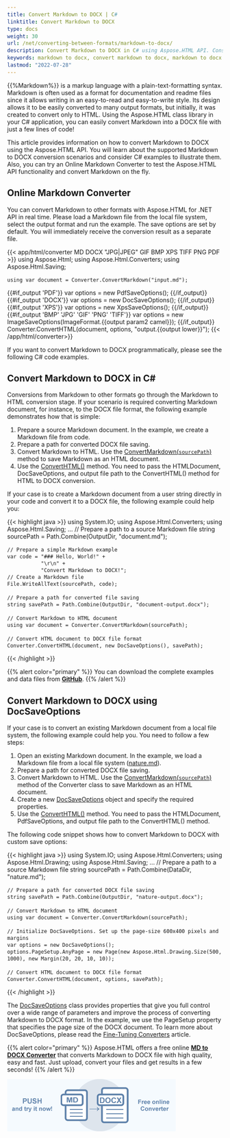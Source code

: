 ```yaml
---
title: Convert Markdown to DOCX | C#
linktitle: Convert Markdown to DOCX
type: docs
weight: 30
url: /net/converting-between-formats/markdown-to-docx/
description: Convert Markdown to DOCX in C# using Aspose.HTML API. Consider various Markdown to DOCX conversion scenarios in C# examples. Try online Markdown Converter.
keywords: markdown to docx, convert markdown to docx, markdown to docx conversion, markdown to docx converter, c# code, online converter
lastmod: "2022-07-28"
---
```


<link href="./../../style.css" rel="stylesheet" type="text/css" />

{{%Markdown%}} is a markup language with a plain-text-formatting syntax. Markdown is often used as a format for documentation and readme files since it allows writing in an easy-to-read and easy-to-write style. Its design allows it to be easily converted to many output formats, but initially, it was created to convert only to HTML. Using the Aspose.HTML class library in your C# application, you can easily convert Markdown into a DOCX file with just a few lines of code!

This article provides information on how to convert Markdown to DOCX using the Aspose.HTML API. You will learn about the supported Markdown to DOCX conversion scenarios and consider C# examples to illustrate them. Also, you can try an Online Markdown Converter to test the Aspose.HTML API functionality and convert Markdown on the fly.

## **Online Markdown Converter**

You can convert Markdown to other formats with Aspose.HTML for .NET API in real time. Please load a Markdown file from the local file system, select the output format and run the example.  The save options are set by default. You will immediately receive the conversion result as a separate file.

{{< app/html/converter MD DOCX "JPG|JPEG" GIF BMP XPS TIFF PNG PDF >}}
using Aspose.Html;
using Aspose.Html.Converters;
using Aspose.Html.Saving;

    using var document = Converter.ConvertMarkdown("input.md");
{{#if_output 'PDF'}}
    var options = new PdfSaveOptions();
{{/if_output}}
{{#if_output 'DOCX'}}
    var options = new DocSaveOptions();
{{/if_output}}
{{#if_output 'XPS'}}
    var options = new XpsSaveOptions();
{{/if_output}}
{{#if_output 'BMP' 'JPG' 'GIF' 'PNG' 'TIFF'}}
    var options = new ImageSaveOptions(ImageFormat.{{output param2 camel}});
{{/if_output}}
    Converter.ConvertHTML(document, options, "output.{{output lower}}");
{{< /app/html/converter>}}

If you want to convert Markdown to DOCX programmatically, please see the following C# code examples.

## **Convert Markdown to DOCX in C#**

Conversions from Markdown to other formats go through the Markdown to HTML conversion stage. If your scenario is required converting Markdown document, for instance, to the DOCX file format, the following example demonstrates how that is simple: 

1. Prepare a source Markdown document. In the example, we create a Markdown file from code. 
1. Prepare a path for converted DOCX file saving. 
1. Convert Markdown to HTML. Use the [ConvertMarkdown(`sourcePath`)](https://reference.aspose.com/html/net/aspose.html.converters/converter/convertmarkdown/) method to save Markdown as an HTML document. 
1. Use the [ConvertHTML()](https://reference.aspose.com/html/net/aspose.html.converters/converter/converthtml/) method. You need to pass the HTMLDocument, DocSaveOptions, and output file path to the ConvertHTML() method for HTML to DOCX conversion.

If your case is to create a Markdown document from a user string directly in your code and convert it to a DOCX file, the following example could help you: 

{{< highlight java >}}
using System.IO;
using Aspose.Html.Converters;
using Aspose.Html.Saving;
...
    // Prepare a path to a source Markdown file
    string sourcePath = Path.Combine(OutputDir, "document.md");

    // Prepare a simple Markdown example
    var code = "### Hello, World!" +
               "\r\n" +
               "Convert Markdown to DOCX!";
    // Create a Markdown file
    File.WriteAllText(sourcePath, code);
    
    // Prepare a path for converted file saving 
    string savePath = Path.Combine(OutputDir, "document-output.docx");
    
    // Convert Markdown to HTML document
    using var document = Converter.ConvertMarkdown(sourcePath);
    
    // Convert HTML document to DOCX file format
    Converter.ConvertHTML(document, new DocSaveOptions(), savePath);
{{< /highlight >}}

{{% alert color="primary" %}} 
You can download the complete examples and data files from [**GitHub**](https://github.com/aspose-html/Aspose.HTML-Documentation/tree/main/content/tests-net).
{{% /alert %}}

## **Convert Markdown to DOCX using DocSaveOptions**
If your case is to convert an existing Markdown document from a local file system, the following example could help you. You need to follow a few steps:

1. Open an existing Markdown document. In the example, we load a Markdown file from a local file system ([nature.md](https://github.com/aspose-html/Aspose.HTML-Documentation/blob/main/content/tests-net/tests-data/nature.md)). 
1. Prepare a path for converted DOCX file saving. 
1. Convert Markdown to HTML. Use the [ConvertMarkdown(`sourcePath`)](https://reference.aspose.com/html/net/aspose.html.converters/converter/convertmarkdown/) method of the Converter class to save Markdown as an HTML document. 
1. Create a new [DocSaveOptions](https://reference.aspose.com/html/net/aspose.html.saving/docsaveoptions/) object and specify the required properties.
1. Use the [ConvertHTML()](https://reference.aspose.com/html/net/aspose.html.converters/converter/converthtml/) method. You need to pass the HTMLDocument, PdfSaveOptions, and output file path to the ConvertHTML() method.

The following code snippet shows how to convert Markdown to DOCX with custom save options:

{{< highlight java >}}
using System.IO;
using Aspose.Html.Converters;
using Aspose.Html.Drawing;
using Aspose.Html.Saving;
...
    // Prepare a path to a source Markdown file
    string sourcePath = Path.Combine(DataDir, "nature.md");

    // Prepare a path for converted DOCX file saving 
    string savePath = Path.Combine(OutputDir, "nature-output.docx");
    
    // Convert Markdown to HTML document
    using var document = Converter.ConvertMarkdown(sourcePath);
    
    // Initialize DocSaveOptions. Set up the page-size 600x400 pixels and margins 
    var options = new DocSaveOptions();
    options.PageSetup.AnyPage = new Page(new Aspose.Html.Drawing.Size(500, 1000), new Margin(20, 20, 10, 10));
    
    // Convert HTML document to DOCX file format
    Converter.ConvertHTML(document, options, savePath);
{{< /highlight >}}

The [DocSaveOptions](https://reference.aspose.com/html/net/aspose.html.saving/docsaveoptions/) class provides properties that give you full control over a wide range of parameters and improve the process of converting Markdown to DOCX format. In the example, we use the PageSetup property that specifies the page size of the DOCX document. To learn more about DocSaveOptions, please read the [Fine-Tuning Converters](http://localhost:1313/html/net/converting-between-formats/fine-tuning-converters/) article.

{{% alert color="primary" %}}
Aspose.HTML offers a free online <a href="https://products.aspose.app/html/conversion/md-to-docx" target="_blank">**MD to DOCX Converter**</a> that converts Markdown to DOCX file with high quality, easy and fast. Just upload, convert your files and get results in a few seconds!
{{% /alert %}}

<a href="https://products.aspose.app/html/conversion/md-to-docx" target="_blank">![Text "Banner MD to DOCX Converter"](md-to-docx.png#center)</a>
